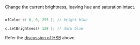 Change the current brightness, leaving hue and saturation intact.



```cpp

ofColor c( 0, 0, 255 ); // bright blue

c.setBrightness( 128 ); // dark blue

```



Refer the [discussion of HSB](#HSB) above.
